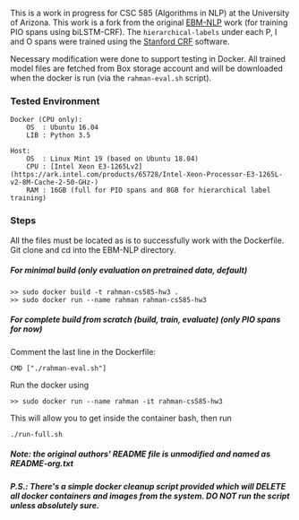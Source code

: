 This is a work in progress for CSC 585 (Algorithms in NLP) at the University of Arizona. This work is a fork from the original [EBM-NLP](https://github.com/bepnye/EBM-NLP) work (for training PIO spans using biLSTM-CRF). The ```hierarchical-labels``` under each P, I and O spans were trained using the [Stanford CRF](https://nlp.stanford.edu/software/CRF-NER.shtml) software.

Necessary modification were done to support testing in Docker. All trained model files are fetched from Box storage account and will be downloaded when the docker is run (via the ```rahman-eval.sh``` script).

### Tested Environment
    Docker (CPU only):
        OS  : Ubuntu 16.04
        LIB : Python 3.5
    
    Host:
        OS  : Linux Mint 19 (based on Ubuntu 18.04)
        CPU : [Intel Xeon E3-1265Lv2](https://ark.intel.com/products/65728/Intel-Xeon-Processor-E3-1265L-v2-8M-Cache-2-50-GHz-)
        RAM : 16GB (full for PIO spans and 8GB for hierarchical label training)

### Steps
All the files must be located as is to successfully work with the Dockerfile. Git clone and cd into the EBM-NLP directory.

##### For minimal build (only evaluation on pretrained data, default)
    >> sudo docker build -t rahman-cs585-hw3 .
    >> sudo docker run --name rahman rahman-cs585-hw3

##### For complete build from scratch (build, train, evaluate) (only PIO spans for now)
Comment the last line in the Dockerfile:

    CMD ["./rahman-eval.sh"]

Run the docker using

    >> sudo docker run --name rahman -it rahman-cs585-hw3

This will allow you to get inside the container bash, then run

    ./run-full.sh

##### Note: the original authors' README file is unmodified and named as README-org.txt

##### P.S.: There's a simple docker cleanup script provided which will DELETE all docker containers and images from the system. DO NOT run the script unless absolutely sure.
